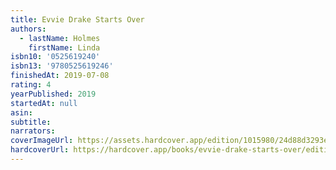 ```yaml
---
title: Evvie Drake Starts Over
authors:
  - lastName: Holmes
    firstName: Linda
isbn10: '0525619240'
isbn13: '9780525619246'
finishedAt: 2019-07-08
rating: 4
yearPublished: 2019
startedAt: null
asin:
subtitle:
narrators:
coverImageUrl: https://assets.hardcover.app/edition/1015980/24d88d3293e1bcbb1e2ccc39acc49bd7acd6d7ab.jpeg
hardcoverUrl: https://hardcover.app/books/evvie-drake-starts-over/editions/1015980
---
```

